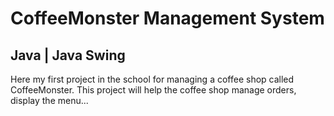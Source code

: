 # CoffeeMonster Management System
## Java | Java Swing 

Here my first project in the school for managing a coffee shop called CoffeeMonster. This project will help the coffee shop manage orders, display the menu...
